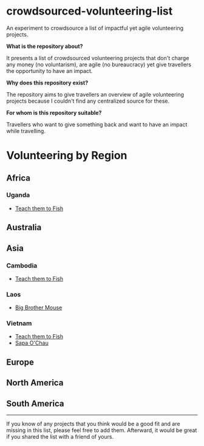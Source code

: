 # crowdsourced-volunteering-list

An experiment to crowdsource a list of impactful yet agile volunteering projects.

**What is the repository about?** 

It presents a list of crowdsourced volunteering projects that don't charge any money (no voluntarism), are agile (no bureaucracy) yet give travellers the opportunity to have an impact.

**Why does this repository exist?** 

The repository aims to give travellers an overview of agile volunteering projects because I couldn't find any centralized source for these.

**For whom is this repository suitable?** 

Travellers who want to give something back and want to have an impact while travelling.

# Volunteering by Region

## Africa

### Uganda

* [Teach them to Fish](https://www.teachthemtofish.org/)

## Australia

## Asia

### Cambodia

* [Teach them to Fish](https://www.teachthemtofish.org/)

### Laos

* [Big Brother Mouse](http://www.bigbrothermouse.com/)

### Vietnam

* [Teach them to Fish](https://www.teachthemtofish.org/)
* [Sapa O'Chau](http://sapaochau.org/)

## Europe

## North America

## South America

___

If you know of any projects that you think would be a good fit and are missing in this list, please feel free to add them. Afterward, it would be great if you shared the list with a friend of yours.
